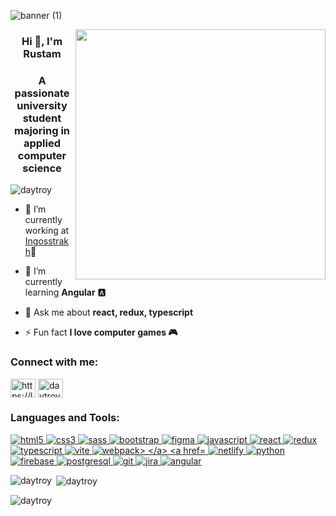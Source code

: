 ![banner (1)](https://github.com/DayTroy/DayTroy/assets/70051506/36f119bf-dfa4-43ae-9203-c323fb1c9ca3)

<img align="right" src="https://pixelbox.ru/wp-content/uploads/2021/04/anim-avatar-discord-92.gif" width="400"/>

<h3 align="center" href="">Hi 👋, I'm Rustam</h3>
<h3 align="center">A passionate university student majoring in applied computer science</h3>

<p align="left"> <img src="https://komarev.com/ghpvc/?username=daytroy&label=Profile%20views&color=0e75b6&style=flat" alt="daytroy" /> </p>

- 🔭 I’m currently working at <a target="_blank" href="https://www.ingos.ru/">Ingosstrakh</a>💙

- 🌱 I’m currently learning **Angular** 🅰️

- 💬 Ask me about **react, redux, typescript**

- ⚡ Fun fact **I love computer games 🎮**

<h3 align="left">Connect with me:</h3>
<p align="left">
<a href="https://linkedin.com/in/sultonovrustam2003" target="blank"><img align="center" src="https://raw.githubusercontent.com/rahuldkjain/github-profile-readme-generator/master/src/images/icons/Social/linked-in-alt.svg" alt="https://linkedin.com/in/sultonovrustam2003" height="30" width="40" /></a>
<a href="https://www.leetcode.com/daytroy" target="blank"><img align="center" src="https://raw.githubusercontent.com/rahuldkjain/github-profile-readme-generator/master/src/images/icons/Social/leet-code.svg" alt="daytroy" height="30" width="40" /></a>
</p>

<h3 align="left">Languages and Tools:</h3>

<p align="left"> 
  <a href="https://www.w3.org/html/" target="_blank" rel="noreferrer"> 
    <img src="https://img.shields.io/badge/HTML5-E34F26?style=for-the-badge&logo=html5&logoColor=white" alt="html5" /> 
  </a> 
  <a href="https://www.w3schools.com/css/" target="_blank" rel="noreferrer"> 
    <img src="https://img.shields.io/badge/CSS3-237bb9?style=for-the-badge&logo=css3&logoColor=white" alt="css3" /> 
  </a> 
  <a href="https://sass-lang.com" target="_blank" rel="noreferrer"> 
    <img src="https://img.shields.io/badge/Sass-CC6699?style=for-the-badge&logo=sass&logoColor=white" alt="sass"/> 
  </a> 
  <a href="https://getbootstrap.com" target="_blank" rel="noreferrer"> 
    <img src="https://img.shields.io/badge/Bootstrap-563D7C?style=for-the-badge&logo=bootstrap&logoColor=white" alt="bootstrap"/> 
  </a> 
  <a href="https://www.figma.com/" target="_blank" rel="noreferrer"> 
    <img src="https://img.shields.io/badge/Figma-ff3932?style=for-the-badge&logo=figma&logoColor=white" alt="figma" /> 
  </a> 
  <a href="https://developer.mozilla.org/en-US/docs/Web/JavaScript" target="_blank" rel="noreferrer"> 
    <img src="https://img.shields.io/badge/JavaScript-323330?style=for-the-badge&logo=javascript&logoColor=F7DF1E" alt="javascript" /> 
  </a> 
  <a href="https://reactjs.org/" target="_blank" rel="noreferrer"> 
    <img src="https://img.shields.io/badge/React-20232A?style=for-the-badge&logo=react&logoColor=61DAFB" alt="react"/> 
  </a> 
  <a href="https://redux.js.org" target="_blank" rel="noreferrer"> 
    <img src="https://img.shields.io/badge/Redux-593D88?style=for-the-badge&logo=redux&logoColor=white" alt="redux" /> 
  </a> 
  <a href="https://www.typescriptlang.org/" target="_blank" rel="noreferrer"> 
    <img src="https://img.shields.io/badge/TypeScript-007ACC?style=for-the-badge&logo=typescript&logoColor=white" alt="typescript"/> 
  </a> 
  <a href="https://vitejs.dev/" target="_blank" rel="noreferrer"> 
    <img src="https://img.shields.io/badge/Vite-B73BFE?style=for-the-badge&logo=vite&logoColor=FFD62E" alt="vite"/> 
  </a>
  <a href="https://webpack.js.org/" target="_blank" rel="noreferrer"> 
    <img src="https://img.shields.io/badge/Webpack-8DD6F9?style=for-the-badge&logo=Webpack&logoColor=white" alt="webpack> 
  </a>
  <a href="https://www.netlify.com/" target="_blank" rel="noreferrer"> 
    <img src="https://img.shields.io/badge/Netlify-00C7B7?style=for-the-badge&logo=netlify&logoColor=white" alt="netlify"/> 
  </a>
  <a href="https://www.python.org" target="_blank" rel="noreferrer"> 
    <img src="https://img.shields.io/badge/Python-FFD43B?style=for-the-badge&logo=python&logoColor=blue" alt="python"/> 
  </a>
  <a href="https://firebase.google.com/" target="_blank" rel="noreferrer"> 
    <img src="https://img.shields.io/badge/firebase-ffca28?style=for-the-badge&logo=firebase&logoColor=black" alt="firebase" /> 
  </a>
  <a href="https://www.postgresql.org" target="_blank" rel="noreferrer"> 
    <img src="https://img.shields.io/badge/PostgreSQL-316192?style=for-the-badge&logo=postgresql&logoColor=white" alt="postgresql"/> 
  </a> 
  <a href="https://git-scm.com/" target="_blank" rel="noreferrer"> 
    <img src="https://img.shields.io/badge/GIT-E44C30?style=for-the-badge&logo=git&logoColor=white" alt="git" /> 
  </a>
  <a href="https://www.atlassian.com/" target="_blank" rel="noreferrer"> 
    <img src="https://img.shields.io/badge/jira-%230A0FFF.svg?style=for-the-badge&logo=jira&logoColor=white" alt="jira" /> 
  </a>
  <a href="https://angular.dev/" target="_blank" rel="noreferrer"> 
    <img src="https://img.shields.io/badge/Angular-FF033E?style=for-the-badge&logo=angular&logoColor=white" alt="angular"/> 
  </a>
</p>

<p><img align="left" src="https://github-readme-stats.vercel.app/api/top-langs?username=daytroy&show_icons=true&locale=en&layout=compact" alt="daytroy" /></p>

<p>&nbsp;<img align="center" src="https://github-readme-stats.vercel.app/api?username=daytroy&show_icons=true&locale=en" alt="daytroy" /></p>

<p><img align="center" src="https://github-readme-streak-stats.herokuapp.com/?user=daytroy&" alt="daytroy" /></p>
